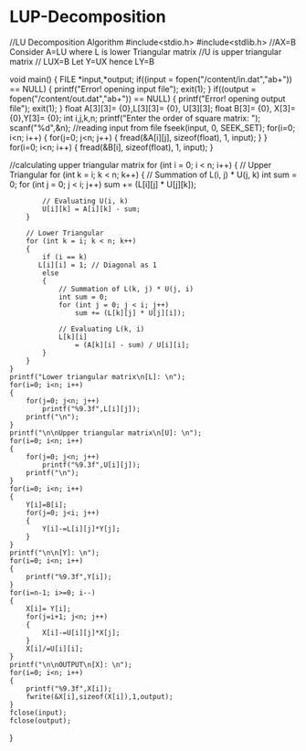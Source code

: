 # LUP-Decomposition
//LU Decomposition Algorithm
#include<stdio.h>
#include<stdlib.h>
//AX=B  Consider A=LU where L is lower Triangular matrix
//U is upper triangular matrix
// LUX=B Let Y=UX hence LY=B

void main()
{
    FILE *input,*output;
    if((input = fopen("/content/in.dat","ab+")) == NULL)
    {
        printf("Error! opening input file");
        exit(1);
    }
    if((output = fopen("/content/out.dat","ab+")) == NULL)
    {
        printf("Error! opening output file");
        exit(1);
    }
    float A[3][3]= {0},L[3][3]= {0}, U[3][3];
    float B[3]= {0}, X[3]= {0},Y[3]= {0};
    int i,j,k,n;
    printf("Enter the order of square matrix: ");
    scanf("%d",&n);
    //reading input from file
    fseek(input, 0, SEEK_SET);
    for(i=0; i<n; i++)
    {
        for(j=0; j<n; j++)
        {
            fread(&A[i][j], sizeof(float), 1, input);
        }
    }
    for(i=0; i<n; i++)
    {
        fread(&B[i], sizeof(float), 1, input);
    }

   //calculating upper triangular matrix
   for (int i = 0; i < n; i++)
	{
		// Upper Triangular
		for (int k = i; k < n; k++)
		{
			// Summation of L(i, j) * U(j, k)
			int sum = 0;
			for (int j = 0; j < i; j++)
				sum += (L[i][j] * U[j][k]);

			// Evaluating U(i, k)
			U[i][k] = A[i][k] - sum;
		}
  
		// Lower Triangular
		for (int k = i; k < n; k++)
		{
			if (i == k)
	       L[i][i] = 1; // Diagonal as 1
			else
			{
				// Summation of L(k, j) * U(j, i)
				int sum = 0;
				for (int j = 0; j < i; j++)
					sum += (L[k][j] * U[j][i]);

				// Evaluating L(k, i)
				L[k][i]
					= (A[k][i] - sum) / U[i][i];
			}
		}
	}
    printf("Lower triangular matrix\n[L]: \n");
    for(i=0; i<n; i++)
    {
        for(j=0; j<n; j++)
            printf("%9.3f",L[i][j]);
        printf("\n");
    }
    printf("\n\nUpper triangular matrix\n[U]: \n");
    for(i=0; i<n; i++)
    {
        for(j=0; j<n; j++)
            printf("%9.3f",U[i][j]);
        printf("\n");
    }
    for(i=0; i<n; i++)
    {
        Y[i]=B[i];
        for(j=0; j<i; j++)
        {
            Y[i]-=L[i][j]*Y[j];
        }
    }
    printf("\n\n[Y]: \n");
    for(i=0; i<n; i++)
    {
        printf("%9.3f",Y[i]);
    }
    for(i=n-1; i>=0; i--)
    {
        X[i]= Y[i];
        for(j=i+1; j<n; j++)
        {
            X[i]-=U[i][j]*X[j];
        }
        X[i]/=U[i][i];
    }
    printf("\n\nOUTPUT\n[X]: \n");
    for(i=0; i<n; i++)
    {
        printf("%9.3f",X[i]);
        fwrite(&X[i],sizeof(X[i]),1,output);
    }
    fclose(input);
    fclose(output);
}
